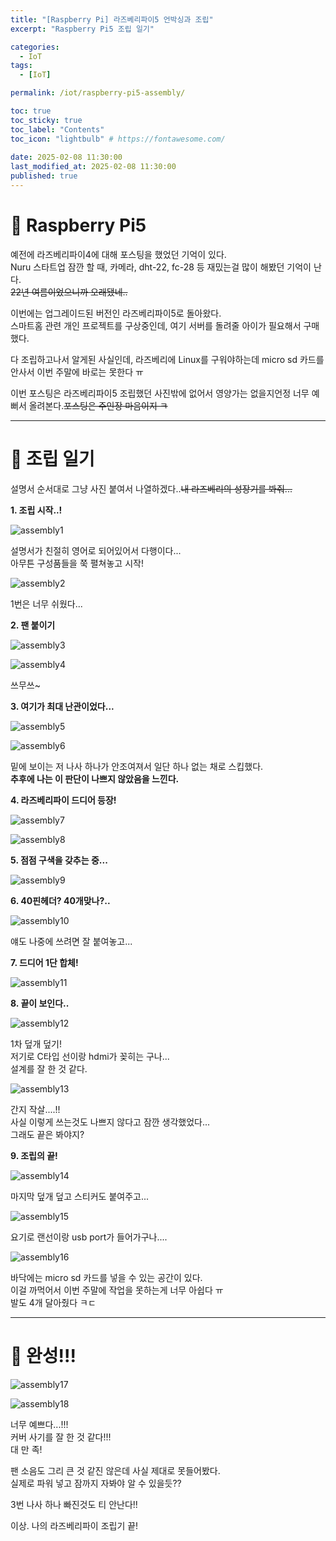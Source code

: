 ```yaml
---
title: "[Raspberry Pi] 라즈베리파이5 언박싱과 조립"  
excerpt: "Raspberry Pi5 조립 일기"

categories:
  - IoT
tags:
  - [IoT]

permalink: /iot/raspberry-pi5-assembly/

toc: true
toc_sticky: true
toc_label: "Contents"
toc_icon: "lightbulb" # https://fontawesome.com/
 
date: 2025-02-08 11:30:00
last_modified_at: 2025-02-08 11:30:00
published: true
---  
```


# 🥧 Raspberry Pi5

예전에 라즈베리파이4에 대해 포스팅을 했었던 기억이 있다.  
Nuru 스타트업 잠깐 할 때, 카메라, dht-22, fc-28 등 재밌는걸 많이 해봤던 기억이 난다.  
~~22년 여름이었으니까 오래됐네..~~  

이번에는 업그레이드된 버전인 라즈베리파이5로 돌아왔다.  
스마트홈 관련 개인 프로젝트를 구상중인데, 여기 서버를 돌려줄 아이가 필요해서 구매했다.  

다 조립하고나서 알게된 사실인데, 라즈베리에 Linux를 구워야하는데 micro sd 카드를 안사서 이번 주말에 바로는 못한다 ㅠ  

이번 포스팅은 라즈베리파이5 조립했던 사진밖에 없어서 영양가는 없을지언정 너무 예뻐서 올려본다.~~포스팅은 주인장 마음이지 ㅋ~~  

---  

# 🔩 조립 일기  

설명서 순서대로 그냥 사진 붙여서 나열하겠다..~~내 라즈베리의 성장기를 봐줘...~~    

**1. 조립 시작..!**  

![assembly1](/assets/images/post_img/iot/raspberry-pi5-assembly/assembly1.jpeg)   

설명서가 친절히 영어로 되어있어서 다행이다...  
아무튼 구성품들을 쭉 펼쳐놓고 시작!  

![assembly2](/assets/images/post_img/iot/raspberry-pi5-assembly/assembly2.jpeg)   

1번은 너무 쉬웠다...  

**2. 팬 붙이기**  

![assembly3](/assets/images/post_img/iot/raspberry-pi5-assembly/assembly3.jpeg)   

![assembly4](/assets/images/post_img/iot/raspberry-pi5-assembly/assembly4.jpeg)   

쓰무쓰~  

**3. 여기가 최대 난관이었다...**  

![assembly5](/assets/images/post_img/iot/raspberry-pi5-assembly/assembly5.jpeg)   

![assembly6](/assets/images/post_img/iot/raspberry-pi5-assembly/assembly6.jpeg)   

밑에 보이는 저 나사 하나가 안조여져서 일단 하나 없는 채로 스킵했다.  
**추후에 나는 이 판단이 나쁘지 않았음을 느낀다.**  

**4. 라즈베리파이 드디어 등장!**  

![assembly7](/assets/images/post_img/iot/raspberry-pi5-assembly/assembly7.jpeg)   

![assembly8](/assets/images/post_img/iot/raspberry-pi5-assembly/assembly8.jpeg)   

**5. 점점 구색을 갖추는 중...**  

![assembly9](/assets/images/post_img/iot/raspberry-pi5-assembly/assembly9.jpeg)   

**6. 40핀헤더? 40개맞나?..**  

![assembly10](/assets/images/post_img/iot/raspberry-pi5-assembly/assembly10.jpeg)   

얘도 나중에 쓰려면 잘 붙여놓고...  

**7. 드디어 1단 합체!**  

![assembly11](/assets/images/post_img/iot/raspberry-pi5-assembly/assembly11.jpeg)   

**8. 끝이 보인다..**  

![assembly12](/assets/images/post_img/iot/raspberry-pi5-assembly/assembly12.jpeg)   

1차 덮개 덮기!  
저기로 C타입 선이랑 hdmi가 꽂히는 구나...  
설계를 잘 한 것 같다.  

![assembly13](/assets/images/post_img/iot/raspberry-pi5-assembly/assembly13.jpeg)   

간지 작살....!!  
사실 이렇게 쓰는것도 나쁘지 않다고 잠깐 생각했었다...  
그래도 끝은 봐야지?  

**9. 조립의 끝!**  

![assembly14](/assets/images/post_img/iot/raspberry-pi5-assembly/assembly14.jpeg)   

마지막 덮개 덮고 스티커도 붙여주고...  

![assembly15](/assets/images/post_img/iot/raspberry-pi5-assembly/assembly15.jpeg)   

요기로 랜선이랑 usb port가 들어가구나....  

![assembly16](/assets/images/post_img/iot/raspberry-pi5-assembly/assembly16.jpeg)   

바닥에는 micro sd 카드를 넣을 수 있는 공간이 있다.  
이걸 까먹어서 이번 주말에 작업을 못하는게 너무 아쉽다 ㅠ  
발도 4개 달아줬다 ㅋㄷ  

---  

# 🤩 완성!!!  

![assembly17](/assets/images/post_img/iot/raspberry-pi5-assembly/assembly17.jpeg)   

![assembly18](/assets/images/post_img/iot/raspberry-pi5-assembly/assembly18.jpeg)   

너무 예쁘다...!!!  
커버 사기를 잘 한 것 같다!!!  
대 만 족!  

팬 소음도 그리 큰 것 같진 않은데 사실 제대로 못들어봤다.  
실제로 파워 넣고 잠까지 자봐야 알 수 있을듯??  

3번 나사 하나 빠진것도 티 안난다!!  

이상. 나의 라즈베리파이 조립기 끝!  